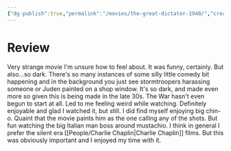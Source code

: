 ```yaml
---
{"dg-publish":true,"permalink":"/movies/the-great-dictator-1940/","created":"2024-03-25","updated":"2024-04-09"}
---
```



# Review

Very strange movie I'm unsure how to feel about. It was funny, certainly. But also...so dark. There's so many instances of some silly little comedy bit happening and in the background you just see stormtroopers harassing someone or Juden painted on a shop window. It's so dark, and made even more so given this is being made in the late 30s. The War hasn't even begun to start at all. Led to me feeling weird while watching. Definitely enjoyable and glad I watched it, but still. I did find myself enjoying big chin-o. Quaint that the movie paints him as the one calling any of the shots. But fun watching the big Italian man boss around mustachio. I think in general I prefer the silent era [[People/Charlie Chaplin\|Charlie Chaplin]] films. But this was obviously important and I enjoyed my time with it.

